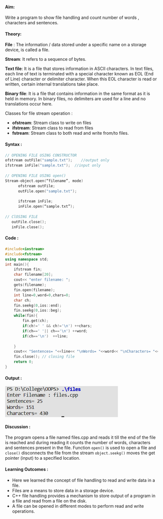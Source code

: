 #### Aim:

Write a program to show file handling and count number of words , characters and sentences.

#### Theory:

**File** : The information / data stored under a specific name on a storage device, is called a file.

**Stream**: It refers to a sequence of bytes.

**Text file**: It is a file that stores information in ASCII characters. In text files, each line of text is terminated with a special character known as EOL (End of Line) character or delimiter character. When this EOL character is read or written, certain internal translations take place.

**Binary file**: It is a file that contains information in the same format as it is held in memory. In binary files, no delimiters are used for a line and no translations occur here.   

Classes for file stream operation :

- **ofstream**: Stream class to write on files
- **ifstream**: Stream class to read from files
- **fstream**: Stream class to both read and write from/to files.

#### Syntax :

```cpp
// OPENING FILE USING CONSTRUCTOR
ofstream outFile("sample.txt");    //output only
ifstream inFile("sample.txt");  //input only
 
// OPENING FILE USING open()
Stream-object.open(“filename”, mode)
      ofstream outFile;
      outFile.open("sample.txt");
     
      ifstream inFile;
      inFile.open(“sample.txt”);
 
// ClOSING FILE
   outFile.close();
   inFile.close();
```

#### Code :

```cpp
#include<iostream>
#include<fstream>
using namespace std;
int main(){
    ifstream fin;
    char filename[20];
    cout<< "enter filename: ";
    gets(filename);
    fin.open(filename);
    int line=0,word=0,chars=0;
    char ch;
    fin.seekg(0,ios::end);
    fin.seekg(0,ios::beg);
    while(fin){
        fin.get(ch);
        if(ch!=' ' && ch!='\n') ++chars;
        if(ch==' '|| ch=='\n') ++word;
        if(ch=='\n')  ++line;
        
    }
    cout<< "Sentences= "<<line<< "\nWords= "<<word<< "\nCharacters= "<<chars<<endl;
    fin.close(); // closing file
    return 0;
}
```

#### Output : 
![](file.png)

#### Discussion :

The program opens a file named files.cpp and reads it till the end of the file is reached and during reading it counts the number of words, characters and sentences present in the file. Function `open()` is used to open a file and `close()` disconnects the file from the stream `object.seekg()` moves the get pointer (input) to a specified location.


#### Learning Outcomes :
- Here we learned the concept of file handling to read and write data in a file.
- Files are a means to store data in a storage device.
- C++ file handling provides a mechanism to store output of a program in a file and read from a file on the disk. 
- A file can be opened in different modes to perform read and write operations. 




